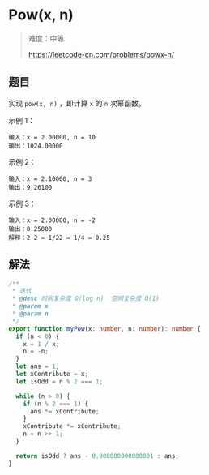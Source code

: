 # Pow(x, n)

> 难度：中等
>
> https://leetcode-cn.com/problems/powx-n/

## 题目

实现 `pow(x, n)` ，即计算 `x` 的 `n` 次幂函数。

示例 1：

```
输入：x = 2.00000, n = 10
输出：1024.00000
```

示例 2：

```
输入：x = 2.10000, n = 3
输出：9.26100
```

示例 3：

```
输入：x = 2.00000, n = -2
输出：0.25000
解释：2-2 = 1/22 = 1/4 = 0.25
```

## 解法

```typescript
/**
 * 迭代
 * @desc 时间复杂度 O(log n)  空间复杂度 O(1)
 * @param x
 * @param n
 */
export function myPow(x: number, n: number): number {
  if (n < 0) {
    x = 1 / x;
    n = -n;
  }
  let ans = 1;
  let xContribute = x;
  let isOdd = n % 2 === 1;

  while (n > 0) {
    if (n % 2 === 1) {
      ans *= xContribute;
    }
    xContribute *= xContribute;
    n = n >> 1;
  }

  return isOdd ? ans - 0.000000000000001 : ans;
}
```

